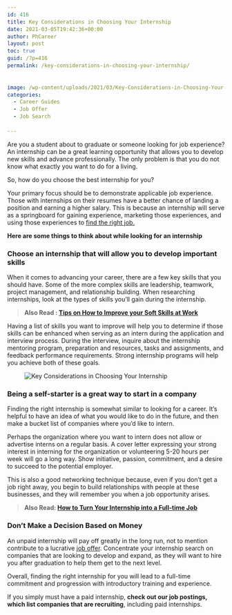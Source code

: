 ```yaml
---
id: 416
title: Key Considerations in Choosing Your Internship
date: 2021-03-05T19:42:36+00:00
author: PhCareer
layout: post
toc: true
guid: /?p=416
permalink: /key-considerations-in-choosing-your-internship/


image: /wp-content/uploads/2021/03/Key-Considerations-in-Choosing-Your-Internship.jpg
categories:
  - Career Guides
  - Job Offer
  - Job Search

---
```

Are you a student about to graduate or someone looking for job experience? An internship can be a great learning opportunity that allows you to develop new skills and advance professionally. The only problem is that you do not know what exactly you want to do for a living.

So, how do you choose the best internship for you?

Your primary focus should be to demonstrate applicable job experience. Those with internships on their resumes have a better chance of landing a position and earning a higher salary. This is because an internship will serve as a springboard for gaining experience, marketing those experiences, and using those experiences to [find the right job.](/tips-you-need-to-find-your-dream-job-and-get-hired-faster/)

**Here are some things to think about while looking for an internship**

### **Choose an internship that will allow you to develop important skills**

When it comes to advancing your career, there are a few key skills that you should have. Some of the more complex skills are leadership, teamwork, project management, and relationship building. When researching internships, look at the types of skills you&#8217;ll gain during the internship.

<blockquote class="wp-block-quote">
  <p>
    <strong>Also Read : <a href="/tips-on-how-to-improve-your-soft-skills-at-work/">Tips on How to Improve your Soft Skills at Work</a></strong>
  </p>
</blockquote>

Having a list of skills you want to improve will help you to determine if those skills can be enhanced when serving as an intern during the application and interview process. During the interview, inquire about the internship mentoring program, preparation and resources, tasks and assignments, and feedback performance requirements. Strong internship programs will help you achieve both of these goals.

<div class="wp-block-image">
  <figure class="aligncenter size-large"><img loading="lazy" width="980" height="551" src="/wp-content/uploads/2021/03/internship.jpg" alt="Key Considerations in Choosing Your Internship" class="wp-image-417" srcset="/wp-content/uploads/2021/03/internship.jpg 980w, /wp-content/uploads/2021/03/internship-300x169.jpg 300w, /wp-content/uploads/2021/03/internship-768x432.jpg 768w" sizes="(max-width: 980px) 100vw, 980px" /></figure>
</div>

### **Being a self-starter is a great way to start in a company**

Finding the right internship is somewhat similar to looking for a career. It&#8217;s helpful to have an idea of what you would like to do in the future, and then make a bucket list of companies where you&#8217;d like to intern.

Perhaps the organization where you want to intern does not allow or advertise interns on a regular basis. A cover letter expressing your strong interest in interning for the organization or volunteering 5-20 hours per week will go a long way. Show initiative, passion, commitment, and a desire to succeed to the potential employer.

This is also a good networking technique because, even if you don&#8217;t get a job right away, you begin to build relationships with people at these businesses, and they will remember you when a job opportunity arises.

<blockquote class="wp-block-quote">
  <p>
    <strong>Also Read: <a href="/how-to-turn-your-internship-into-a-full-time-job/">How to Turn Your Internship into a Full-time Job</a></strong>
  </p>
</blockquote>

### **Don&#8217;t Make a Decision Based on Money**

An unpaid internship will pay off greatly in the long run, not to mention contribute to a lucrative [job offer](/things-to-consider-before-accepting-a-job-offer/). Concentrate your internship search on companies that are looking to develop and expand, as they will want to hire you after graduation to help them get to the next level.

Overall, finding the right internship for you will lead to a full-time commitment and progression with introductory training and experience.

If you simply must have a paid internship, **check out our job postings, which list companies that are recruiting**, including paid internships.
